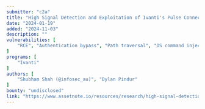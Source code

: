 ```yaml
---
submitter: "c2a"
title: "High Signal Detection and Exploitation of Ivanti's Pulse Connect Secure Auth Bypass & RCE (CVE-2023-46805 & CVE-2024-21887)"
date: "2024-01-19"
added: "2024-11-03"
description: ""
vulnerabilities: [
    "RCE", "Authentication bypass", "Path traversal", "OS command injection", "Security code review"
]
programs: [
    "Ivanti"
]
authors: [
    "Shubham Shah (@infosec_au)", "Dylan Pindur"
]
bounty: "undisclosed"
link: "https://www.assetnote.io/resources/research/high-signal-detection-and-exploitation-of-ivantis-pulse-connect-secure-auth-bypass-rce"
---
```




